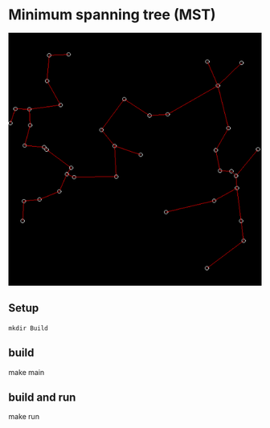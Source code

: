 # Minimum spanning tree (MST)
![Preview](../Images/minimumSpanningTree.png) </br>

## Setup
`mkdir Build` </br>

## build
make main

## build and run
make run
